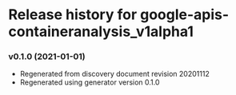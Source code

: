 # Release history for google-apis-containeranalysis_v1alpha1

### v0.1.0 (2021-01-01)

* Regenerated from discovery document revision 20201112
* Regenerated using generator version 0.1.0

